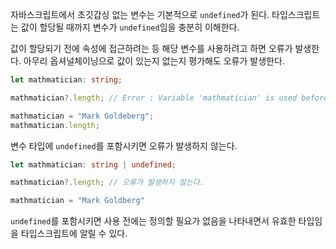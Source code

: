 자바스크립트에서 초깃갑싱 없는 변수는 기본적으로 `undefined`가 된다. 타입스크립트는 값이 할당될 때까지 변수가 `undefined`임을 충분히 이해한다.

값이 할당되기 전에 속성에 접근하려는 등 해당 변수를 사용하려고 하면 오류가 발생한다. 아무리 옵셔널체이닝으로 값이 있는지 없는지 평가해도 오류가 발생한다.

```typescript
let mathmatician: string;

mathmatician?.length; // Error : Variable 'mathmatician' is used before being assigned.

mathmatician = "Mark Goldeberg";
mathmatician.length;
```



변수 타입에 `undefined`를 포함시키면 오류가 발생하지 않는다.

```typescript
let mathmatician: string | undefined;

mathmatician?.length; // 오류가 발생하지 않는다.

mathmatician = "Mark Goldberg"
```

`undefined`를 포함시키면 사용 전에는 정의할 필요가 없음을 나타내면서 유효한 타입임을 타입스크립트에 알릴 수 있다.